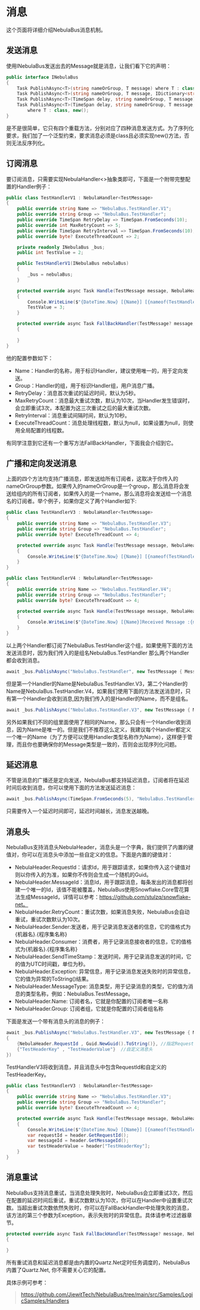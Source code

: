 # 消息
这个页面将详细介绍NebulaBus消息机制。

## 发送消息
使用INebulaBus发送出去的Message就是消息，让我们看下它的声明：
```csharp
public interface INebulaBus
{
    Task PublishAsync<T>(string nameOrGroup, T message) where T : class, new();
    Task PublishAsync<T>(string nameOrGroup, T message, IDictionary<string, string> headers) where T : class, new();
    Task PublishAsync<T>(TimeSpan delay, string nameOrGroup, T message) where T : class, new();
    Task PublishAsync<T>(TimeSpan delay, string nameOrGroup, T message, IDictionary<string, string> headers)
        where T : class, new();
}
```
是不是很简单，它只有四个重载方法，分别对应了四种消息发送方式。为了序列化要求，我们加了一个泛型约束，要求消息必须是class且必须实现new()方法，否则无法反序列化。

## 订阅消息

要订阅消息，只需要实现NebulaHandler<>抽象类即可，下面是一个附带完整配置的Handler例子：
```csharp
public class TestHandlerV1 : NebulaHandler<TestMessage>
{
    public override string Name => "NebulaBus.TestHandler.V1";
    public override string Group => "NebulaBus.TestHandler";
    public override TimeSpan RetryDelay => TimeSpan.FromSeconds(10);
    public override int MaxRetryCount => 5;
    public override TimeSpan RetryInterval => TimeSpan.FromSeconds(10);
    public override byte? ExecuteThreadCount => 2;

    private readonly INebulaBus _bus;
    public int TestValue = 2;

    public TestHandlerV1(INebulaBus nebulaBus)
    {
        _bus = nebulaBus;
    }

    protected override async Task Handle(TestMessage message, NebulaHeader header)
    {
        Console.WriteLine($"{DateTime.Now} [{Name}] [{nameof(TestHandlerV1)}]Received Message :{message.Message} RetryCount {header.GetRetryCount()}");
        TestValue = 3;
    }

    protected override async Task FallBackHandler(TestMessage? message, NebulaHeader header, Exception exception)
    {
        
    }
}
```
他的配置参数如下：
- Name：Handler的名称，用于标识Handler，建议使用唯一的，用于定向发送。
- Group：Handler的组，用于标识Handler组，用户消息广播。
- RetryDelay：消息首次重试的延迟时间，默认为5秒。
- MaxRetryCount：消息最大重试次数，默认为10次，当Handler发生错误时，会立即重试3次，本配置为这三次重试之后的最大重试次数。
- RetryInterval：消息重试间隔时间，默认为10秒。
- ExecuteThreadCount：消息处理线程数，默认为null，如果设置为null，则使用全局配置的线程数。

有同学注意到它还有一个重写方法FallBackHandler，下面我会介绍到它。


## 广播和定向发送消息
上面的四个方法均支持广播消息，即发送给所有订阅者，这取决于你传入的nameOrGroup参数。如果传入的nameOrGroup是一个group，那么消息将会发送给组内的所有订阅者，如果传入的是一个name，那么消息将会发送给一个消息名的订阅者。举个例子，如果你定义了两个Handler如下:
```csharp
public class TestHandlerV3 : NebulaHandler<TestMessage>
{
    public override string Name => "NebulaBus.TestHandler.V3";
    public override string Group => "NebulaBus.TestHandler";
    public override byte? ExecuteThreadCount => 4;

    protected override async Task Handle(TestMessage message, NebulaHeader header)
    {
        Console.WriteLine($"{DateTime.Now} [{Name}] [{nameof(TestHandlerV3)}]Received Message :{message.Message} RetryCount {header.GetRetryCount()}");
    }
}   
```

```csharp
public class TestHandlerV4 : NebulaHandler<TestMessage>
{
    public override string Name => "NebulaBus.TestHandler.V4";
    public override string Group => "NebulaBus.TestHandler";
    public override byte? ExecuteThreadCount => 4;

    protected override async Task Handle(TestMessage message, NebulaHeader header)
    {
        Console.WriteLine($"{DateTime.Now} [{Name}]Received Message :{message.Message} RetryCount {header.GetRetryCount()}");
    }
}
```
以上两个Handler都订阅了NebulaBus.TestHandler这个组，如果使用下面的方法发送消息时，因为我们传入的是组名NebulaBus.TestHandler 那么两个Handler都会收到消息。
```csharp
await _bus.PublishAsync("NebulaBus.TestHandler", new TestMessage { Message = "Hello World" });
```
但是第一个Handler的Name是NebulaBus.TestHandler.V3，第二个Handler的Name是NebulaBus.TestHandler.V4，如果我们使用下面的方法发送消息时，只有第一个Handler会收到消息,因为我们传入的是Handler的Name，而不是组名。
```csharp
await _bus.PublishAsync("NebulaBus.TestHandler.V3", new TestMessage { Message = "Hello World" });
```

另外如果我们不同的组里面使用了相同的Name，那么只会有一个Handler收到消息，因为Name是唯一的。但是我们不推荐这么定义，我建议每个Handler都定义一个唯一的Name（为了方便可以使用Handler类型名称作为Name），这样便于管理，而且你也要确保你的Message类型是一致的，否则会出现序列化问题。

## 延迟消息
不管是消息的广播还是定向发送，NebulaBus都支持延迟消息，订阅者将在延迟时间后收到消息，你可以使用下面的方法发送延迟消息：
```csharp
await _bus.PublishAsync(TimeSpan.FromSeconds(5), "NebulaBus.TestHandler.V3", new TestMessage { Message = "Hello World" });  
```
只需要传入一个延迟时间即可，延迟时间越长，消息发送越晚。

## 消息头
NebulaBus支持消息头NebulaHeader，消息头是一个字典，我们提供了内置的键值对，你可以在消息头中添加一些自定义的信息。下面是内置的键值对：

- NebulaHeader.RequestId：请求Id，用于跟踪请求，如果你传入这个键值对则以你传入的为准，如果你不传则会生成一个随机的Guid。
- NebulaHeader.MessageId：消息Id，用于跟踪消息，每条发出的消息都将创建一个唯一的Id，该值不能被覆盖，NebulaBus使用Snowflake.Core雪花算法生成MessageId，详情可以参考：https://github.com/stulzq/snowflake-net。
- NebulaHeader.RetryCount：重试次数，如果消息失败，NebulaBus会自动重试，重试次数默认为10次。
- NebulaHeader.Sender:发送者，用于记录消息发送者的信息，它的值格式为{机器名}.{程序集名称}
- NebulaHeader.Consumer：消费者，用于记录消息接收者的信息，它的值格式为{机器名}.{程序集名称}
- NebulaHeader.SendTimeStamp：发送时间，用于记录消息发送的时间，它的值为UTC时间戳，单位为秒。
- NebulaHeader.Exception:  异常信息，用于记录消息发送失败时的异常信息，它的值为异常的ToString()结果。
- NebulaHeader.MessageType:  消息类型，用于记录消息的类型，它的值为消息的类型名称，例如：NebulaBus.TestMessage。
- NebulaHeader.Name: 订阅者名，它就是你配置的订阅者唯一名称
- NebulaHeader.Group: 订阅者组，它就是你配置的订阅者组名称

下面是发送一个带有消息头的消息的例子：
```csharp
await _bus.PublishAsync("NebulaBus.TestHandler.V3", new TestMessage { Message = "Hello World" }, new Dictionary<string, string>()
{
    {NebulaHeader.RequestId , Guid.NewGuid().ToString()}, //指定RequestId
    {"TestHeaderKey" , "TestHeaderValue"}  //自定义消息头
})
```

TestHandlerV3将收到消息，并且消息头中包含RequestId和自定义的TestHeaderKey。
```csharp
public class TestHandlerV3 : NebulaHandler<TestMessage>
{
    public override string Name => "NebulaBus.TestHandler.V3";
    public override string Group => "NebulaBus.TestHandler";
    public override byte? ExecuteThreadCount => 4;

    protected override async Task Handle(TestMessage message, NebulaHeader header)
    {
        Console.WriteLine($"{DateTime.Now} [{Name}] [{nameof(TestHandlerV3)}]Received Message :{message.Message} RetryCount {header.GetRetryCount()}");
        var requestId = header.GetRequestId();
        var messageId = header.GetMessageId();
        var testHeaderValue = header["TestHeaderKey"];
    }
}   
```

## 消息重试
NebulaBus支持消息重试，当消息处理失败时，NebulaBus会立即重试3次，然后在配置的延迟时间后重试，重试次数默认为10次，你可以在Handler中设置重试次数。当超出重试次数依然失败时，你可以在FallBackHandler中处理失败的消息，该方法的第三个参数为Exception，表示失败时的异常信息。具体请参考过滤器章节。

```csharp
protected override async Task FallBackHandler(TestMessage? message, NebulaHeader header, Exception exception)
{
    
}
```
所有重试消息和延迟消息都是由内置的Quartz.Net定时任务调度的，NebulaBus内置了Quartz.Net, 你不需要关心它的配置。

具体示例可参考：
> https://github.com/JiewitTech/NebulaBus/tree/main/src/Samples/LogicSamples/Handlers


